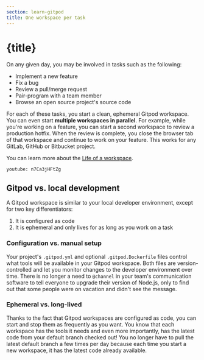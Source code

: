 ```yaml
---
section: learn-gitpod
title: One workspace per task
---
```


<script context="module">
  export const prerender = true;
</script>

# {title}

On any given day, you may be involved in tasks such as the following:

- Implement a new feature
- Fix a bug
- Review a pull/merge request
- Pair-program with a team member
- Browse an open source project's source code

For each of these tasks, you start a clean, ephemeral Gitpod workspace. You can even start **multiple workspaces in parallel**. For example, while you're working on a feature, you can start a second workspace to review a production hotfix. When the review is complete, you close the browser tab of that workspace and continue to work on your feature. This works for any GitLab, GitHub or Bitbucket project.

You can learn more about the [Life of a workspace](/docs/life-of-workspace).

`youtube: n7Ca3jHFtZg`

## Gitpod vs. local development

A Gitpod workspace is similar to your local developer environment, except for two key differentiators:

1. It is configured as code
1. It is ephemeral and only lives for as long as you work on a task

### Configuration vs. manual setup

Your project's `.gitpod.yml` and optional `.gitpod.Dockerfile` files control what tools will be available in your Gitpod workspace. Both files are version-controlled and let you monitor changes to the developer environment over time. There is no longer a need to `@channel` in your team's communication software to tell everyone to upgrade their version of Node.js, only to find out that some people were on vacation and didn't see the message.

### Ephemeral vs. long-lived

Thanks to the fact that Gitpod workspaces are configured as code, you can start and stop them as frequently as you want. You know that each workspace has the tools it needs and even more importantly, has the latest code from your default branch checked out! You no longer have to pull the latest default branch a few times per day because each time you start a new workspace, it has the latest code already available.
